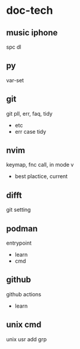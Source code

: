 
# doc-tech


## music iphone

spc dl


## py

var-set


## git

git pll, err, faq, tidy
- etc
- err case tidy


## nvim

keymap, fnc call, in mode v
- best plactice, current


## difft

git setting


## podman

entrypoint
- learn
- cmd


## github

github actions
- learn


## unix cmd

unix usr add grp


